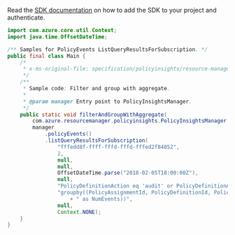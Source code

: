 Read the [SDK documentation](https://github.com/Azure/azure-sdk-for-java/blob/azure-resourcemanager-policyinsights_1.0.0-beta.2/sdk/policyinsights/azure-resourcemanager-policyinsights/README.md) on how to add the SDK to your project and authenticate.

```java
import com.azure.core.util.Context;
import java.time.OffsetDateTime;

/** Samples for PolicyEvents ListQueryResultsForSubscription. */
public final class Main {
    /*
     * x-ms-original-file: specification/policyinsights/resource-manager/Microsoft.PolicyInsights/stable/2019-10-01/examples/PolicyEvents_FilterAndGroupByWithAggregate.json
     */
    /**
     * Sample code: Filter and group with aggregate.
     *
     * @param manager Entry point to PolicyInsightsManager.
     */
    public static void filterAndGroupWithAggregate(
        com.azure.resourcemanager.policyinsights.PolicyInsightsManager manager) {
        manager
            .policyEvents()
            .listQueryResultsForSubscription(
                "fffedd8f-ffff-fffd-fffd-fffed2f84852",
                2,
                null,
                null,
                OffsetDateTime.parse("2018-02-05T18:00:00Z"),
                null,
                "PolicyDefinitionAction eq 'audit' or PolicyDefinitionAction eq 'deny'",
                "groupby((PolicyAssignmentId, PolicyDefinitionId, PolicyDefinitionAction, ResourceId), aggregate($count"
                    + " as NumEvents))",
                null,
                Context.NONE);
    }
}
```
